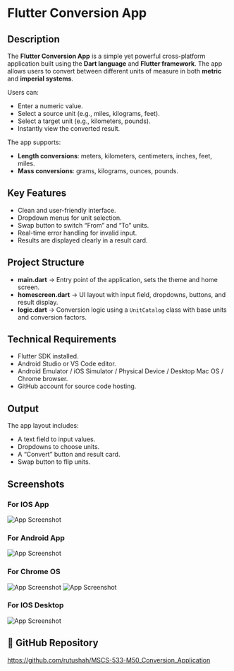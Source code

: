 # Flutter Conversion App

## Description
The **Flutter Conversion App** is a simple yet powerful cross-platform application built using the **Dart language** and **Flutter framework**. The app allows users to convert between different units of measure in both **metric** and **imperial systems**.

Users can:
- Enter a numeric value.
- Select a source unit (e.g., miles, kilograms, feet).
- Select a target unit (e.g., kilometers, pounds).
- Instantly view the converted result.

The app supports:
- **Length conversions**: meters, kilometers, centimeters, inches, feet, miles.
- **Mass conversions**: grams, kilograms, ounces, pounds.

## Key Features
- Clean and user-friendly interface.
- Dropdown menus for unit selection.
- Swap button to switch “From” and “To” units.
- Real-time error handling for invalid input.
- Results are displayed clearly in a result card.

## Project Structure
- **main.dart** → Entry point of the application, sets the theme and home screen.
- **homescreen.dart** → UI layout with input field, dropdowns, buttons, and result display.
- **logic.dart** → Conversion logic using a `UnitCatalog` class with base units and conversion factors.

## Technical Requirements
- Flutter SDK installed.
- Android Studio or VS Code editor.
- Android Emulator / iOS Simulator / Physical Device / Desktop Mac OS / Chrome browser.
- GitHub account for source code hosting.

## Output
The app layout includes:
- A text field to input values.
- Dropdowns to choose units.
- A “Convert” button and result card.
- Swap button to flip units.

## Screenshots
### For IOS App
![App Screenshot](screenshot1.png)

### For Android App
![App Screenshot](screenshot2.png)

### For Chrome OS
![App Screenshot](screenshot3.png)
![App Screenshot](screenshot4.png)

### For IOS Desktop
![App Screenshot](screenshot5.png)

## 📌 GitHub Repository
https://github.com/rutushah/MSCS-533-M50_Conversion_Application
